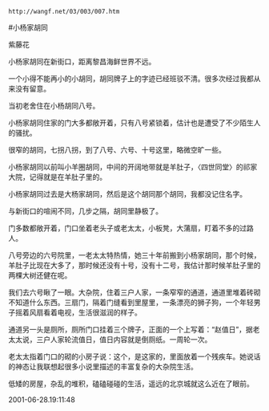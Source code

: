 `http://wangf.net/03/003/007.htm`

#小杨家胡同

紫藤花

 小杨家胡同在新街口，距离黎昌海鲜世界不远。 

一个小得不能再小的小胡同，胡同牌子上的字迹已经班驳不清。很多次经过我都从来没有留意。 

当初老舍住在小杨胡同八号。 

小杨家胡同住家的门大多都敞开着，只有八号紧锁着，估计也是遭受了不少陌生人的骚扰。 

很窄的胡同，七拐八拐，到了八号、六号、十号这里，略微空旷一些。 

小杨家胡同以前叫小羊圈胡同，中间的开阔地带就是羊肚子，〈四世同堂〉的祁家大院，记得就是在羊肚子里的。 

小杨家胡同过去是大杨家胡同，然后是这个胡同那个胡同，我都没记住名字。 

与新街口的喧闹不同，几步之隔，胡同里静极了。 

门多数都敞开着，门口坐着老头子或老太太，小板凳，大蒲扇，盯着不多的过路人。 

八号旁边的六号院里，一老太太特热情，她三十年前搬到小杨家胡同，那个时候，羊肚子比现在大多了，那时候还没有十号，没有十二号，我估计那时候羊肚子里的两棵大树还健在呢。 

我们去六号瞅了一眼。大杂院，住着三户人家，一条窄窄的通道，通道里堆着砖砌不知道什么东西。三扇门，隔着门缝看到里屋里，一条漂亮的狮子狗，一个年轻男子摇着风扇看着电视，生活很滋润的样子。 

通道另一头是厕所，厕所门口挂着三个牌子，正面的一个上写着：“赵值日”，据老太太说，三户人家轮流值日，值日内容就是倒厕纸。一周轮一次。 

老太太指着门口的砌的小房子说：这个，是这家的，里面放着一个残疾车。她说话的神态让我联想起很多小说里描述的丰富复杂的大杂院生活。 


低矮的房屋，杂乱的堆积，磕磕碰碰的生活，遥远的北京城就这么近在了眼前。

2001-06-28.19:11:48 